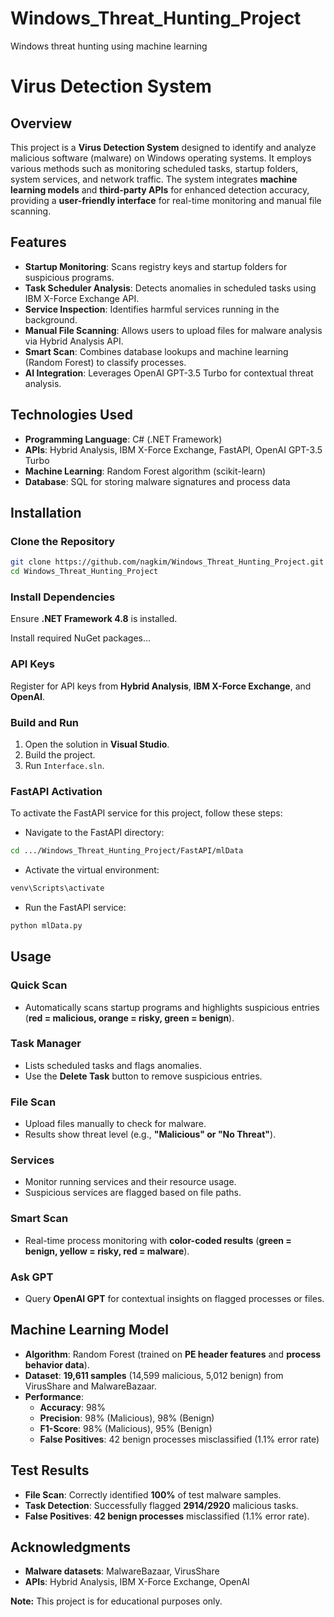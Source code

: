 # Windows_Threat_Hunting_Project
Windows threat hunting using machine learning

# Virus Detection System

## Overview
This project is a **Virus Detection System** designed to identify and analyze malicious software (malware) on Windows operating systems. It employs various methods such as monitoring scheduled tasks, startup folders, system services, and network traffic. The system integrates **machine learning models** and **third-party APIs** for enhanced detection accuracy, providing a **user-friendly interface** for real-time monitoring and manual file scanning.

## Features

- **Startup Monitoring**: Scans registry keys and startup folders for suspicious programs.
- **Task Scheduler Analysis**: Detects anomalies in scheduled tasks using IBM X-Force Exchange API.
- **Service Inspection**: Identifies harmful services running in the background.
- **Manual File Scanning**: Allows users to upload files for malware analysis via Hybrid Analysis API.
- **Smart Scan**: Combines database lookups and machine learning (Random Forest) to classify processes.
- **AI Integration**: Leverages OpenAI GPT-3.5 Turbo for contextual threat analysis.


## Technologies Used

- **Programming Language**: C# (.NET Framework)
- **APIs**: Hybrid Analysis, IBM X-Force Exchange, FastAPI, OpenAI GPT-3.5 Turbo
- **Machine Learning**: Random Forest algorithm (scikit-learn)
- **Database**: SQL for storing malware signatures and process data


## Installation

### Clone the Repository
```bash
git clone https://github.com/nagkim/Windows_Threat_Hunting_Project.git
cd Windows_Threat_Hunting_Project
```

### Install Dependencies

Ensure **.NET Framework 4.8** is installed.

Install required NuGet packages...


### API Keys
Register for API keys from **Hybrid Analysis**, **IBM X-Force Exchange**, and **OpenAI**.


### Build and Run
1. Open the solution in **Visual Studio**.
2. Build the project.
3. Run `Interface.sln`.

### FastAPI Activation
To activate the FastAPI service for this project, follow these steps:
- Navigate to the FastAPI directory:
```bash
cd .../Windows_Threat_Hunting_Project/FastAPI/mlData
```
- Activate the virtual environment:
```bash
venv\Scripts\activate
```
- Run the FastAPI service:
```bash
python mlData.py
```

## Usage

### Quick Scan
- Automatically scans startup programs and highlights suspicious entries (**red = malicious, orange = risky, green = benign**).

### Task Manager
- Lists scheduled tasks and flags anomalies.
- Use the **Delete Task** button to remove suspicious entries.

### File Scan
- Upload files manually to check for malware.
- Results show threat level (e.g., **"Malicious" or "No Threat"**).

### Services
- Monitor running services and their resource usage.
- Suspicious services are flagged based on file paths.

### Smart Scan
- Real-time process monitoring with **color-coded results** (**green = benign, yellow = risky, red = malware**).

### Ask GPT
- Query **OpenAI GPT** for contextual insights on flagged processes or files.

## Machine Learning Model

- **Algorithm**: Random Forest (trained on **PE header features** and **process behavior data**).
- **Dataset**: **19,611 samples** (14,599 malicious, 5,012 benign) from VirusShare and MalwareBazaar.
- **Performance**:
  - **Accuracy**: 98%
  - **Precision**: 98% (Malicious), 98% (Benign)
  - **F1-Score**: 98% (Malicious), 95% (Benign)
  - **False Positives**: 42 benign processes misclassified (1.1% error rate)

## Test Results

- **File Scan**: Correctly identified **100%** of test malware samples.
- **Task Detection**: Successfully flagged **2914/2920** malicious tasks.
- **False Positives**: **42 benign processes** misclassified (1.1% error rate).


## Acknowledgments

- **Malware datasets**: MalwareBazaar, VirusShare
- **APIs**: Hybrid Analysis, IBM X-Force Exchange, OpenAI

**Note:** This project is for educational purposes only.
